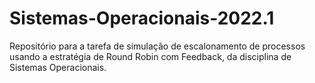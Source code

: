 # Sistemas-Operacionais-2022.1

Repositório para a tarefa de simulação de escalonamento de processos usando a estratégia de Round Robin com Feedback, da disciplina de Sistemas Operacionais.